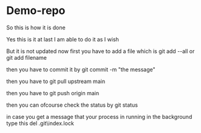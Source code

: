 # Demo-repo
So this is how it is done 

Yes this is it at last I am able to do it as I wish 

But it is not updated now 
first you have to add a file which is git add --all or git add filename 

then you have to commit it by git commit -m "the message"

then you have to git pull upstream main 

then you have to git push origin main 

then you can ofcourse check the status by git status 

in case you get a message that your process in running in the background type this del .git\index.lock

